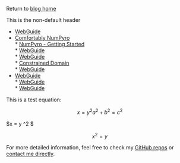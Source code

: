   
  
Return to [blog home](.\bloghome.html)  
  
This is the non-default header  
* [WebGuide](.\01_webguide\./page.html)  
* [Comfortably NumPyro](.\02_numpyro\./blog_numpyrohome.html)  
	  * [NumPyro - Getting Started](.\02_numpyro\01_gettingstarted\./gettingstarted.html)  
	  * [WebGuide](.\02_numpyro\02_mcmcsamplers\./page.html)  
	  * [WebGuide](.\02_numpyro\03_nestedsampling\./page.html)  
	  * [Constrained Domain](.\02_numpyro\04_constraineddomain\./page.html)  
	  * [WebGuide](.\02_numpyro\05_parallelizing\./page.html)  
* [WebGuide](.\03_stats\./page.html)  
	  * [WebGuide](.\03_stats\01_nestedsampling\./page.html)  
	  * [WebGuide](.\03_stats\02_suspiciousness\./page.html)  
  
  
This is a test equation:  
    
$$  
x = y ^2    
a^2 + b^2 = c^2    
$$  
  
$x = y ^2 $  
  
$$\begin{equation}  
x^2=y  
\end{equation}$$  
  
For more detailed information, feel free to check my [GitHub repos](https://github.com/HughMcDougall/) or [contact me directly](hughmcdougallemail@gmail.com).  
  
